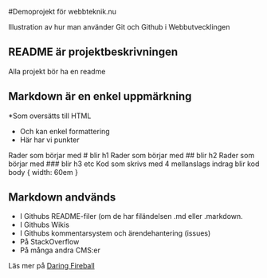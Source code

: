 #Demoprojekt för webbteknik.nu

Illustration av hur man använder Git och  Github i Webbutvecklingen

## README är projektbeskrivningen

Alla projekt bör ha en readme

## Markdown är en enkel uppmärkning

 *Som oversätts till HTML
 * Och kan enkel formattering
 * Här har vi punkter
 
 Rader som börjar med # blir h1
  Rader som börjar med ## blir h2
  Rader som börjar med ### blir h3
  etc
  Kod som skrivs med 4 mellanslags indrag blir kod
      body {
	  width: 60em
	  }

## Markdown andvänds
 * I Githubs README-filer (om de har filändelsen .md eller .markdown.
 * I Githubs Wikis
 * I Githubs kommentarsystem och ärendehantering (issues)
 * På StackOverflow
 * På många andra CMS:er
 
 Läs mer på  [Daring Fireball](http://daringfireball.net/projects/markdown/)